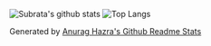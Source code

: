 ![Subrata's github stats](https://github-readme-stats.vercel.app/api?username=subratamazumder&show_icons=true)
![Top Langs](https://github-readme-stats.vercel.app/api/top-langs/?username=subratamazumder&layout=compact)

Generated by [Anurag Hazra's Github Readme Stats](https://github.com/anuraghazra/github-readme-stats)
